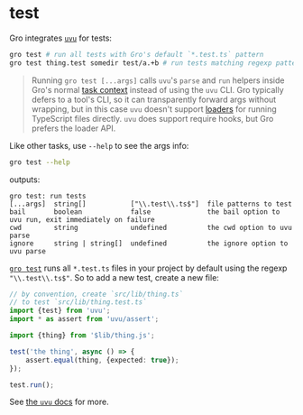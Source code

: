 # test

Gro integrates [`uvu`](https://github.com/lukeed/uvu) for tests:

```bash
gro test # run all tests with Gro's default `*.test.ts` pattern
gro test thing.test somedir test/a.+b # run tests matching regexp patterns
```

> Running `gro test [...args]` calls `uvu`'s `parse` and `run` helpers
> inside Gro's normal [task context](/src/lib/docs/task.md) instead of using the `uvu` CLI.
> Gro typically defers to a tool's CLI, so it can transparently forward args without wrapping,
> but in this case `uvu` doesn't support [loaders](https://nodejs.org/api/esm.html#loaders)
> for running TypeScript files directly.
> `uvu` does support require hooks, but Gro prefers the loader API.

Like other tasks, use `--help` to see the args info:

```bash
gro test --help
```

outputs:

```
gro test: run tests
[...args]  string[]           ["\\.test\\.ts$"]  file patterns to test
bail       boolean            false              the bail option to uvu run, exit immediately on failure
cwd        string             undefined          the cwd option to uvu parse
ignore     string | string[]  undefined          the ignore option to uvu parse
```

[`gro test`](/src/test.task.ts) runs all `*.test.ts`
files in your project by default using the regexp `"\\.test\\.ts$"`.
So to add a new test, create a new file:

```ts
// by convention, create `src/lib/thing.ts`
// to test `src/lib/thing.test.ts`
import {test} from 'uvu';
import * as assert from 'uvu/assert';

import {thing} from '$lib/thing.js';

test('the thing', async () => {
	assert.equal(thing, {expected: true});
});

test.run();
```

See [the `uvu` docs](https://github.com/lukeed/uvu) for more.
